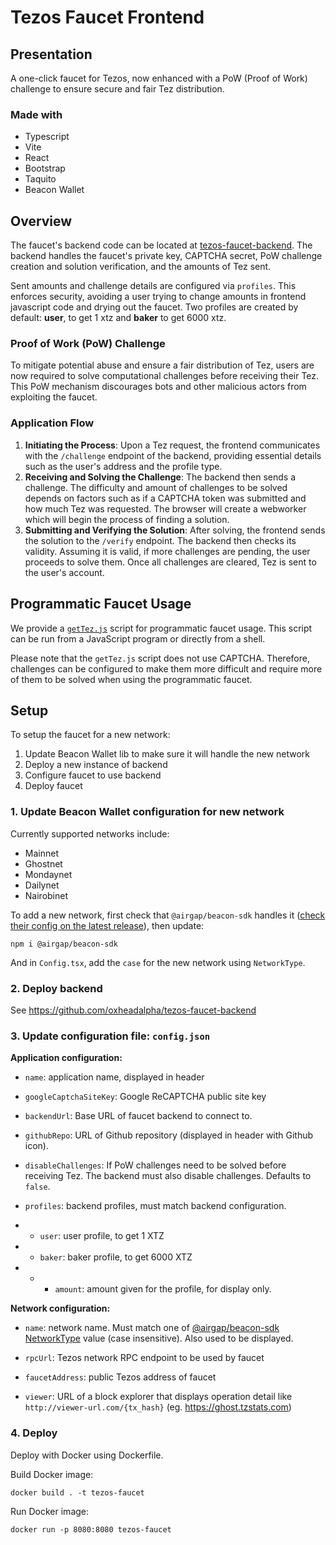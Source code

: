 # Tezos Faucet Frontend

## Presentation

A one-click faucet for Tezos, now enhanced with a PoW (Proof of Work) challenge to ensure secure and fair Tez distribution.

### Made with

- Typescript
- Vite
- React
- Bootstrap
- Taquito
- Beacon Wallet

## Overview

The faucet's backend code can be located at [tezos-faucet-backend](https://github.com/oxheadalpha/tezos-faucet-backend). The backend handles the faucet's private key, CAPTCHA secret, PoW challenge creation and solution verification, and the amounts of Tez sent.

Sent amounts and challenge details are configured via `profiles`. This enforces security, avoiding a user trying to change amounts in frontend javascript code and drying out the faucet. Two profiles are created by default: **user**, to get 1 xtz and **baker** to get 6000 xtz.

### Proof of Work (PoW) Challenge

To mitigate potential abuse and ensure a fair distribution of Tez, users are now required to solve computational challenges before receiving their Tez. This PoW mechanism discourages bots and other malicious actors from exploiting the faucet.

### Application Flow

1. **Initiating the Process**: Upon a Tez request, the frontend communicates with the `/challenge` endpoint of the backend, providing essential details such as the user's address and the profile type.
2. **Receiving and Solving the Challenge**: The backend then sends a challenge. The difficulty and amount of challenges to be solved depends on factors such as if a CAPTCHA token was submitted and how much Tez was requested. The browser will create a webworker which will begin the process of finding a solution.
3. **Submitting and Verifying the Solution**: After solving, the frontend sends the solution to the `/verify` endpoint. The backend then checks its validity. Assuming it is valid, if more challenges are pending, the user proceeds to solve them. Once all challenges are cleared, Tez is sent to the user's account.

## Programmatic Faucet Usage

We provide a [`getTez.js`](./scripts/getTez.js) script for programmatic faucet usage. This script can be run from a JavaScript program or directly from a shell.

Please note that the `getTez.js` script does not use CAPTCHA. Therefore, challenges can be configured to make them more difficult and require more of them to be solved when using the programmatic faucet.

## Setup

To setup the faucet for a new network:

1. Update Beacon Wallet lib to make sure it will handle the new network
2. Deploy a new instance of backend
3. Configure faucet to use backend
4. Deploy faucet

### 1. Update Beacon Wallet configuration for new network

Currently supported networks include:

- Mainnet
- Ghostnet
- Mondaynet
- Dailynet
- Nairobinet

To add a new network, first check that `@airgap/beacon-sdk` handles it ([check their config on the latest release](https://github.com/airgap-it/beacon-sdk/blob/v4.0.6/packages/beacon-types/src/types/beacon/NetworkType.ts)), then update:

```
npm i @airgap/beacon-sdk
```

And in `Config.tsx`, add the `case` for the new network using `NetworkType`.

### 2. Deploy backend

See https://github.com/oxheadalpha/tezos-faucet-backend

### 3. Update configuration file: `config.json`

**Application configuration:**

- `name`: application name, displayed in header

- `googleCaptchaSiteKey`: Google ReCAPTCHA public site key

- `backendUrl`: Base URL of faucet backend to connect to.

- `githubRepo`: URL of Github repository (displayed in header with Github icon).

- `disableChallenges`: If PoW challenges need to be solved before receiving Tez. The backend must also disable challenges. Defaults to `false`.

- `profiles`: backend profiles, must match backend configuration.

- - `user`: user profile, to get 1 XTZ

- - `baker`: baker profile, to get 6000 XTZ

- - - `amount`: amount given for the profile, for display only.

**Network configuration:**

- `name`: network name. Must match one of [@airgap/beacon-sdk NetworkType](https://github.com/airgap-it/beacon-sdk/blob/v4.0.6/packages/beacon-types/src/types/beacon/NetworkType.ts) value (case insensitive). Also used to be displayed.

- `rpcUrl`: Tezos network RPC endpoint to be used by faucet

- `faucetAddress`: public Tezos address of faucet

- `viewer`: URL of a block explorer that displays operation detail like `http://viewer-url.com/{tx_hash}` (eg. https://ghost.tzstats.com)

### 4. Deploy

Deploy with Docker using Dockerfile.

Build Docker image:

```
docker build . -t tezos-faucet
```

Run Docker image:

```
docker run -p 8080:8080 tezos-faucet
```
